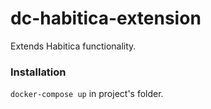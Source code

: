 # dc-habitica-extension

Extends Habitica functionality.

### Installation

`docker-compose up` in project's folder.
